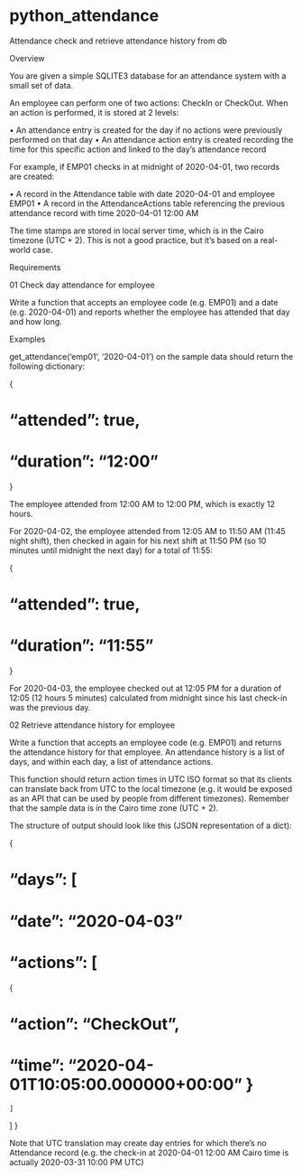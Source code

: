 # python_attendance
Attendance check and retrieve attendance history from db

Overview

You are given a simple SQLITE3 database for an attendance system with a small set of data.

An employee can perform one of two actions: CheckIn or CheckOut. When an action is performed, it is stored at 2 levels:

•	An attendance entry is created for the day if no actions were previously performed on that day
•	An attendance action entry is created recording the time for this specific action and linked to the day’s attendance record

For example, if EMP01 checks in at midnight of 2020-04-01, two records are created:

•	A record in the Attendance table with date 2020-04-01 and employee EMP01
•	A record in the AttendanceActions table referencing the previous attendance record with time 2020-04-01 12:00 AM

The time stamps are stored in local server time, which is in the Cairo timezone (UTC + 2). This is not a good practice, but it’s based on a real-world case.

Requirements

01 Check day attendance for employee

Write a function that accepts an employee code (e.g. EMP01) and a date (e.g. 2020-04-01) and reports whether the employee has attended that day and how long.

Examples

get_attendance(‘emp01’, ‘2020-04-01’) on the sample data should return the following dictionary:

{
#    “attended”: true,
#    “duration”: “12:00”
}

The employee attended from 12:00 AM to 12:00 PM, which is exactly 12 hours.

For 2020-04-02, the employee attended from 12:05 AM to 11:50 AM (11:45 night shift), then checked in again for his next shift at 11:50 PM (so 10 minutes until midnight the next day) for a total of 11:55:

{
#  “attended”: true,
#  “duration”: “11:55”
}

For 2020-04-03, the employee checked out at 12:05 PM for a duration of 12:05 (12 hours 5 minutes) calculated from midnight since his last check-in was the previous day.

02 Retrieve attendance history for employee

Write a function that accepts an employee code (e.g. EMP01) and returns the attendance history for that employee. An attendance history is a list of days, and within each day, a list of attendance actions. 

This function should return action times in UTC ISO format so that its clients can translate back from UTC to the local timezone (e.g. it would be exposed as an API that can be used by people from different timezones). Remember that the sample data is in the Cairo time zone (UTC + 2).

The structure of output should look like this (JSON representation of a dict):

{
#  “days”: [
#    “date”: “2020-04-03”
#    “actions”: [
{
#  “action”: “CheckOut”, 
#  “time”: “2020-04-01T10:05:00.000000+00:00” }
    ]
  ]
}

Note that UTC translation may create day entries for which there’s no Attendance record (e.g. the check-in at 2020-04-01 12:00 AM Cairo time is actually 2020-03-31 10:00 PM UTC)
